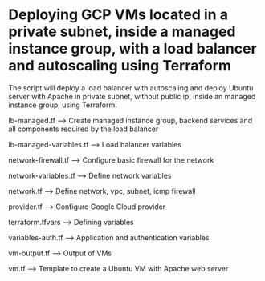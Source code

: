 # Deploying GCP VMs located in a private subnet, inside a managed instance group, with a load balancer and autoscaling using Terraform

The script will deploy a load balancer with autoscaling and deploy Ubuntu server with Apache in private subnet, without public ip, inside an managed instance group, using Terraform.

lb-managed.tf --> Create managed instance group, backend services and all components required by the load balancer 

lb-managed-variables.tf --> Load balancer variables

network-firewall.tf --> Configure basic firewall for the network

network-variables.tf --> Define network variables

network.tf --> Define network, vpc, subnet, icmp firewall

provider.tf --> Configure Google Cloud provider

terraform.tfvars --> Defining variables 

variables-auth.tf --> Application and authentication variables

vm-output.tf --> Output of VMs 

vm.tf --> Template to create a Ubuntu VM with Apache web server
